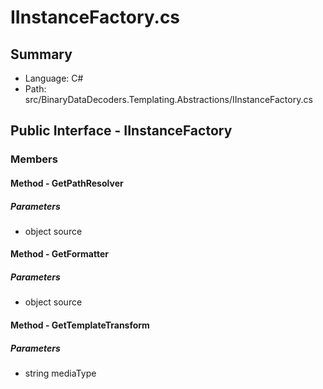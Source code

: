 ﻿# IInstanceFactory.cs

## Summary

* Language: C#
* Path: src/BinaryDataDecoders.Templating.Abstractions/IInstanceFactory.cs

## Public Interface - IInstanceFactory

### Members

#### Method - GetPathResolver

#####  Parameters

 - object source 

#### Method - GetFormatter

#####  Parameters

 - object source 

#### Method - GetTemplateTransform

#####  Parameters

 - string mediaType 

